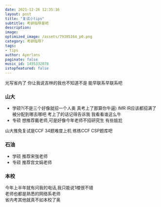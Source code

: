 ```yaml
---
date: 2021-12-26 12:35:16
layout: post
title: "复试小tips"
subtitle: 考研指导是吧
description:
image:
optimized_image: /assets/79385164_p0.png
category: 考研指导?
tags:
- tips
author: Ayerlans
paginate: false
music_id: 1455332078
istopfeatured: false
---
```


光写省内了 你让我说吉林的我也不知道不是
能早联系早联系吧  
### 山大
- 学硕?(不是三个好像就招一个人奥 真考上了那算你牛逼)
IMR IR应该都招满了 被分配到哪去哪吧  考上了的话记得告诉我 我看看谁这么牛
- 专硕
想推荐戴老师,可是好像今年老师不招研究生 有些尴尬   

山大推免复试是CCF 34题难度上机 练练CCF CSP题库吧  
### 石油
- 学硕
推荐宋弢老师  
- 专硕
推荐宫文娟老师  


### 本校
今年上半年就有问我的电话,我只能说1楼很不错  
老师也都是熟悉的网络系老师  
省内考其他就真不如本校了奥  
